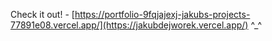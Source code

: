 Check it out! - [https://portfolio-9fqjajexj-jakubs-projects-77891e08.vercel.app/](https://jakubdejworek.vercel.app/)
^_^
